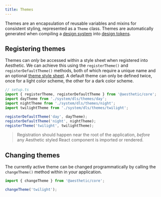 ```yaml
---
title: Themes
---
```


Themes are an encapsulation of reusable variables and mixins for consistent styling, represented as
a `Theme` class. Themes are automatically generated when compiling a
[design system](../design-system.md) into [design tokens](../design-tokens/web/css-in-js.md).

## Registering themes

Themes can _only_ be accessed within a style sheet when registered into Aesthetic. We can achieve
this using the `registerTheme()` and `registerDefaultTheme()` methods, both of which require a
unique name and an optional [theme style sheet](./style-sheets/themes.md). A default theme can only
be defined twice, once for a light color scheme, the other for a dark color scheme.

```ts
// setup.ts
import { registerTheme, registerDefaultTheme } from '@aesthetic/core';
import dayTheme from './system/dls/themes/day';
import nightTheme from './system/dls/themes/night';
import twilightTheme from './system/dls/themes/twilight';

registerDefaultTheme('day', dayTheme);
registerDefaultTheme('night', nightTheme);
registerTheme('twilight', twilightTheme);
```

> Registration should happen near the root of the application, _before_ any Aesthetic styled React
> component is imported or rendered.

## Changing themes

The currently active theme can be changed programmatically by calling the `changeTheme()` method
within in your application.

```ts
import { changeTheme } from '@aesthetic/core';

changeTheme('twilight');
```
